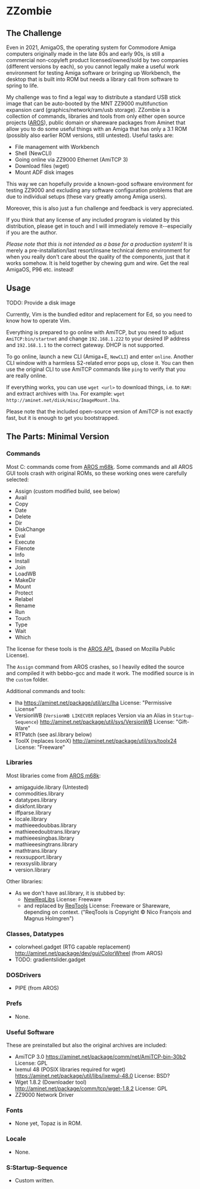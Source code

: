 # ZZombie

## The Challenge

Even in 2021, AmigaOS, the operating system for Commodore Amiga computers originally made in the late 80s and early 90s, is still a commercial non-copyleft product licensed/owned/sold by two companies (different versions by each), so you cannot legally make a useful work environment for testing Amiga software or bringing up Workbench, the desktop that is built into ROM but needs a library call from software to spring to life.

My challenge was to find a legal way to distribute a standard USB stick image that can be auto-booted by the MNT ZZ9000 multifunction expansion card (graphics/network/ram/usb storage). ZZombie is a collection of commands, libraries and tools from only either open source projects ([AROS](https://github.com/aros-development-team/AROS)), public domain or shareware packages from Aminet that allow you to do some useful things with an Amiga that has only a 3.1 ROM (possibly also earlier ROM versions, still untested). Useful tasks are:

- File management with Workbench
- Shell (NewCLI)
- Going online via ZZ9000 Ethernet (AmiTCP 3)
- Download files (wget)
- Mount ADF disk images

This way we can hopefully provide a known-good software environment for testing ZZ9000 and excluding any software configuration problems that are due to individual setups (these vary greatly among Amiga users).

Moreover, this is also just a fun challenge and feedback is very appreciated.

If you think that any license of any included program is violated by this distribution, please get in touch and I will immediately remove it--especially if you are the author.

*Please note that this is not intended as a base for a production system!* It is merely a pre-installation/last resort/insane technical demo environment for when you really don't care about the quality of the components, just that it works somehow. It is held together by chewing gum and wire. Get the real AmigaOS, P96 etc. instead!

## Usage

TODO: Provide a disk image

Currently, Vim is the bundled editor and replacement for Ed, so you need to know how to operate Vim.

Everything is prepared to go online with AmiTCP, but you need to adjust `AmiTCP:bin/startnet` and change `192.168.1.222` to your desired IP address and `192.168.1.1` to the correct gateway. DHCP is not supported.

To go online, launch a new CLI (Amiga+E, `NewCLI`) and enter `online`. Another CLI window with a harmless S2-related error pops up, close it. You can then use the original CLI to use AmiTCP commands like `ping` to verify that you are really online.

If everything works, you can use `wget <url>` to download things, i.e. to `RAM:` and extract archives with `lha`. For example: `wget http://aminet.net/disk/misc/ImageMount.lha`.

Please note that the included open-source version of AmiTCP is not exactly fast, but it is enough to get you bootstrapped.

## The Parts: Minimal Version

### Commands

Most C: commands come from [AROS m68k](https://github.com/aros-development-team/AROS). Some commands and all AROS GUI tools crash with original ROMs, so these working ones were carefully selected:

- Assign (custom modified build, see below)
- Avail
- Copy
- Date
- Delete
- Dir
- DiskChange
- Eval
- Execute
- Filenote
- Info
- Install
- Join
- LoadWB
- MakeDir
- Mount
- Protect
- Relabel
- Rename
- Run
- Touch
- Type
- Wait
- Which

The license for these tools is the [AROS APL](https://github.com/aros-development-team/AROS/blob/master/LICENSE) (based on Mozilla Public License).

The `Assign` command from AROS crashes, so I heavily edited the source and compiled it with bebbo-gcc and made it work. The modified source is in the `custom` folder.

Additional commands and tools:

- lha https://aminet.net/package/util/arc/lha License: "Permissive License"
- VersionWB (`VersionWB LIKECVER` replaces Version via an Alias in `Startup-Sequence`) http://aminet.net/package/util/sys/VersionWB License: "Gift-Ware"
- RTPatch (see asl.library below)
- ToolX (replaces IconX) http://aminet.net/package/util/sys/toolx24 License: "Freeware"

### Libraries

Most libraries come from [AROS m68k](https://github.com/aros-development-team/AROS):

- amigaguide.library (Untested)
- commodities.library
- datatypes.library
- diskfont.library
- iffparse.library
- locale.library
- mathieeedoubbas.library
- mathieeedoubtrans.library
- mathieeesingbas.library
- mathieeesingtrans.library
- mathtrans.library
- rexxsupport.library
- rexxsyslib.library
- version.library

Other libraries:

- As we don't have asl.library, it is stubbed by:
  - [NewReqLibs](http://aminet.net/package/util/libs/NewReqLibs18) License: Freeware
  - and replaced by [ReqTools](http://aminet.net/package/util/libs/ReqToolsUsr.lha) License: Freeware or Shareware, depending on context. ("ReqTools is Copyright © Nico François and Magnus Holmgren")

### Classes, Datatypes

- colorwheel.gadget (RTG capable replacement) http://aminet.net/package/dev/gui/ColorWheel (from AROS)
- TODO: gradientslider.gadget

### DOSDrivers

- PIPE (from AROS)

### Prefs

- None.

### Useful Software

These are preinstalled but also the original archives are included:

- AmiTCP 3.0 https://aminet.net/package/comm/net/AmiTCP-bin-30b2 License: GPL
- Ixemul 48 (POSIX libraries required for wget) https://aminet.net/package/util/libs/ixemul-48.0 License: BSD?
- Wget 1.8.2 (Downloader tool) http://aminet.net/package/comm/tcp/wget-1.8.2 License: GPL
- ZZ9000 Network Driver

### Fonts

- None yet, Topaz is in ROM.

### Locale

- None.

### S:Startup-Sequence

- Custom written.
